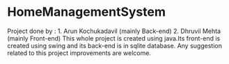 # HomeManagementSystem
Project done by :  1. Arun Kochukadavil (mainly Back-end) 2. Dhruvil Mehta (mainly Front-end)  This whole project is created using java.Its front-end is created using swing and its back-end is in sqlite database. Any suggestion related to this project improvements are welcome.
